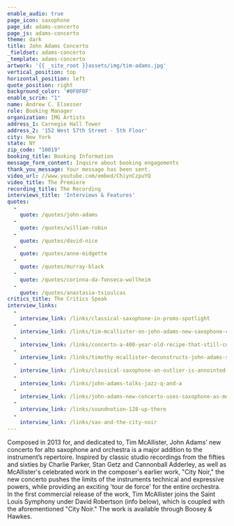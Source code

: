 ```yaml
---
enable_audio: true
page_icon: saxophone
page_id: adams-concerto
page_js: adams-concerto
theme: dark
title: John Adams Concerto
_fieldset: adams-concerto
_template: adams-concerto
artwork: '{{ _site_root }}assets/img/tim-adams.jpg'
vertical_position: top
horizontal_position: left
quote_position: right
background_color: '#0F0F0F'
enable_scrim: "1"
name: Andrew C. Elsesser
role: Booking Manager
organization: IMG Artists
address_1: Carnegie Hall Tower
address_2: '152 West 57th Street - 5th Floor'
city: New York
state: NY
zip_code: "10019"
booking_title: Booking Information
message_form_content: Inquire about booking engagements
thank_you_message: Your message has been sent.
video_url: //www.youtube.com/embed/ChiynCzpuYQ
video_title: The Premiere
recording_title: The Recording
interviews_title: 'Interviews & Features'
quotes:
  - 
    quote: /quotes/john-adams
  - 
    quote: /quotes/william-robin
  - 
    quote: /quotes/david-nice
  - 
    quote: /quotes/anne-midgette
  - 
    quote: /quotes/murray-black
  - 
    quote: /quotes/corinna-da-fonseca-wollheim
  - 
    quote: /quotes/anastasia-tsioulcas
critics_title: The Critics Speak
interview_links:
  - 
    interview_link: /links/classical-saxophone-in-proms-spotlight
  - 
    interview_link: /links/tim-mcallister-on-john-adams-new-saxophone-concerto
  - 
    interview_link: /links/concerto-a-400-year-old-recipe-that-still-cooks
  - 
    interview_link: /links/timothy-mcallister-deconstructs-john-adams-saxophone-concerto
  - 
    interview_link: /links/classical-saxophone-an-outlier-is-annointed-by-john-adams-concerto
  - 
    interview_link: /links/john-adams-talks-jazz-q-and-a
  - 
    interview_link: /links/john-adams-new-concerto-uses-saxophone-as-more-than-a-special-effect
  - 
    interview_link: /links/soundnotion-128-up-there
  - 
    interview_link: /links/sax-and-the-city-noir
---
```

Composed in 2013 for, and dedicated to, Tim McAllister, John Adams’ new concerto for alto saxophone and orchestra is a major addition to the instrument’s repertoire. Inspired by classic studio recordings from the fifties and sixties by Charlie Parker, Stan Getz and Cannonball Adderley, as well as McAllister's celebrated work in the composer's earlier work, "City Noir," the new concerto pushes the limits of the instruments technical and expressive powers, while providing an exciting 'tour de force' for the entire orchestra. In the first commercial release of the work, Tim McAllister joins the Saint Louis Symphony under David Robertson (info below), which is coupled with the aforementioned "City Noir." The work is available through Boosey & Hawkes.
